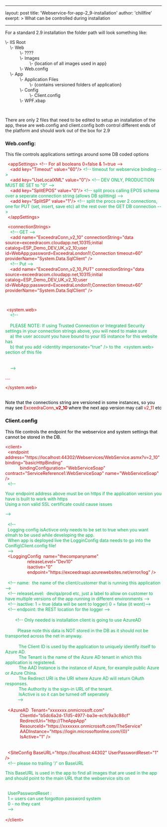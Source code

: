 
---
layout: post
title:  'Webservice-for-app-2_9-installation'
author: 'chillfire'
exerpt: >
  What can be controlled during installation 

---

  <p>For a standard 2.9 installation the folder path will look something like:</p>
<p>
\- IIS Root <br />
&nbsp;&nbsp; &nbsp;\- Web<br />
&nbsp;&nbsp; &nbsp;&nbsp;&nbsp; &nbsp;&nbsp;&nbsp; &nbsp;\- ????<br />
&nbsp;&nbsp; &nbsp;&nbsp;&nbsp; &nbsp;&nbsp;&nbsp; &nbsp;\- Images<br />
&nbsp;&nbsp; &nbsp;&nbsp;&nbsp; &nbsp;&nbsp;&nbsp; &nbsp;&nbsp;&nbsp; &nbsp;&nbsp;&nbsp; &nbsp;\- {location of all images used in app}<br />
&nbsp;&nbsp; &nbsp;&nbsp;&nbsp; &nbsp;&nbsp;&nbsp; &nbsp;\- Web.config <br />
&nbsp;&nbsp; &nbsp;\- App<br />
&nbsp;&nbsp; &nbsp;&nbsp;&nbsp; &nbsp;&nbsp;&nbsp; &nbsp;\- Application Files<br />
&nbsp;&nbsp; &nbsp;&nbsp;&nbsp; &nbsp;&nbsp;&nbsp; &nbsp;&nbsp;&nbsp; &nbsp;&nbsp;&nbsp; &nbsp;\- {contains versioned folders of application}<br />
&nbsp;&nbsp; &nbsp;&nbsp;&nbsp; &nbsp;&nbsp;&nbsp; &nbsp;\- Config<br />
&nbsp;&nbsp; &nbsp;&nbsp;&nbsp; &nbsp;&nbsp;&nbsp; &nbsp;&nbsp;&nbsp; &nbsp;&nbsp;&nbsp; &nbsp;\- Client.config<br />
&nbsp;&nbsp; &nbsp;&nbsp;&nbsp; &nbsp;&nbsp;&nbsp; &nbsp;\- WPF.xbap</p>
<p>&nbsp;</p>
<p>There are only 2 files that need to be edited to setup an installation of the app, these are web.config and client.config both control different ends of the platform and should work out of the box for 2.9</p>
<h3>Web.config:</h3>
<p>This file controls applications settings around some DB coded options</p>
<p><span style="color: #c00000;">&nbsp; &lt;appSettings&gt; &lt;!-- For all booleans 0=false &amp; 1=true --&gt;<br />
&nbsp;&nbsp;&nbsp; &lt;add key="Timeout" value="60"/&gt; <span style="color: #00b050;">&lt;!-- timeout for webservice binding --&gt;</span><br />
&nbsp;&nbsp;&nbsp; &lt;add key="UseLocalXML" value="0"/&gt;<span style="color: #00b050;"> &lt;!-- DEV ONLY, PRODUCTION MUST BE SET to "0" --&gt;</span><br />
&nbsp;&nbsp;&nbsp; &lt;add key="SplitEPOS" value="0"/&gt; <span style="color: #00b050;">&lt;!-- split procs calling EPOS schema over a seperate connection string (allows DB splitting) --&gt;</span><br />
&nbsp;&nbsp;&nbsp; &lt;add key="SplitSP" value="1"/&gt; <span style="color: #00b050;">&lt;!-- split the procs over 2 connections, one for PUT (set, insert, save etc) all the rest over the GET DB connection --&gt;</span><br />
&nbsp; &lt;/appSettings&gt;</span></p>
<p><span style="color: #c00000;">&nbsp; &lt;connectionStrings&gt;<br />
<span style="color: #00b050;">&nbsp;&nbsp;&nbsp; &lt;!-- GET --&gt;</span><br />
&nbsp;&nbsp;&nbsp; &lt;add name="ExceedraConn_v2_10" connectionString="data source=exceedracom.cloudapp.net,10315;initial catalog=ESP_Demo_DEV_UK_v2_10;user id=WebApp;password=ExceedraLondon1!;Connection timeout=60" providerName="System.Data.SqlClient" /&gt;<br />
&nbsp;<span style="color: #00b050;">&nbsp;&nbsp; &lt;!-- Put --&gt;</span><br />
&nbsp;&nbsp;&nbsp; &lt;add name="ExceedraConn_v2_10_PUT" connectionString="data source=exceedracom.cloudapp.net,10315;initial catalog=ESP_Demo_DEV_UK_v2_10;user id=WebApp;password=ExceedraLondon1!;Connection timeout=60" providerName="System.Data.SqlClient" /&gt;<br />
</span></p>
<p><span style="color: #c00000;">&nbsp;</span></p>
<p><span style="color: #c00000;">&nbsp;&lt;system.web&gt;<br />
&nbsp;<span style="color: #00b050;">&nbsp;&nbsp; &lt;!-- <br />
&nbsp;&nbsp; &nbsp;<br />
&nbsp;&nbsp;&nbsp; PLEASE NOTE: If using Trusted Connection or Integrated Security settings in your connection strings above, you will need to make sure<br />
&nbsp;&nbsp;&nbsp; a) the user account you have bound to your IIS instance for this website has <br />
&nbsp;&nbsp;&nbsp; b) that you add &lt;identity impersonate="true" /&gt; to the&nbsp; &lt;system.web&gt; section of this file<br />
&nbsp;&nbsp; &nbsp;<br />
&nbsp;&nbsp;&nbsp;&nbsp;&nbsp;&nbsp; &nbsp;<br />
&nbsp;&nbsp;&nbsp; --&gt;</span></span></p>
<p><span style="color: #c00000;">....</span></p>
<p><span style="color: #c00000;">&lt;/system.web&gt;</span></p>
<p><span style="color: #c00000;"><br />
<span style="color: #000000;">Note that the connections string are versioned in some instances, so you may see&nbsp;<span style="color: #c00000;">ExceedraConn_<strong>v2_10&nbsp;<span style="color: #000000;"></span></strong><span style="color: #000000;">where t</span></span>he next app version may call</span> v2_11 <span style="color: #000000;">etc</span><br />
</span></p>
<h3><span style="color: #000000;">Client.config</span></h3>
<p><span style="color: #000000;">This file controls the endpoint for the webservice and system settings that cannot be stored in the DB.</span></p>
<p><span style="color: #c00000;">&lt;client&gt;<br />
&nbsp; &lt;endpoint address="https://localhost:44302/Webservices/WebService.asmx?v=2_10" binding="basicHttpBinding"<br />
&nbsp;&nbsp;&nbsp;&nbsp;&nbsp;&nbsp;&nbsp;&nbsp;&nbsp;&nbsp;&nbsp; bindingConfiguration="WebServiceSoap" contract="ServiceReference1.WebServiceSoap" name="WebServiceSoap" /&gt;<br />
<span style="color: #00b050;">&nbsp; &lt;!-- </span></span></p>
<p><span style="color: #00b050;">Your endpoint address above must be on https if the application version you have is built to work w<span style="color: #00b050;">ith </span>https </span><br />
<span style="color: #00b050;">Using a non valid SSL certificate could cause issues</span></p>
<p><span style="color: #000000;"><span style="color: #00b050;">--&gt;<br />
</span><br />
&nbsp;<span style="color: #00b050;"> &lt;!-- <br />
&nbsp; Logging config isActivce only needs to be set to true when you want elmah to be used while developing the app.<br />
&nbsp; When app is deployed live the LogginConfig data needs to go into the Conlfig\Client.config file!<br />
&nbsp; --&gt;</span><br />
<span style="color: #c00000;">&nbsp; &lt;LoggingConfig&nbsp; name="thecompanyname" <br />
&nbsp;&nbsp;&nbsp;&nbsp;&nbsp;&nbsp;&nbsp;&nbsp;&nbsp;&nbsp;&nbsp;&nbsp;&nbsp;&nbsp;&nbsp;&nbsp;&nbsp; releaseLevel="Dev10" <br />
&nbsp;&nbsp;&nbsp;&nbsp;&nbsp;&nbsp;&nbsp;&nbsp;&nbsp;&nbsp;&nbsp;&nbsp;&nbsp;&nbsp;&nbsp;&nbsp;&nbsp; isactive="0" <br />
&nbsp;&nbsp;&nbsp;&nbsp;&nbsp;&nbsp;&nbsp;&nbsp;&nbsp;&nbsp;&nbsp;&nbsp;&nbsp;&nbsp;&nbsp;&nbsp;&nbsp; endpoint="https://exceedraapi.azurewebsites.net/error/log" /&gt;</span><br />
&nbsp;<br />
<span style="color: #00b050;">&nbsp; &lt;!-- name:&nbsp; the name of the client/customer that is running this application --&gt;<br />
&nbsp; &lt;!-- releaseLevel:&nbsp; dev/qa/prod etc, just a label to allow on customer to have multiple versions of the app running in different environments --&gt;<br />
&nbsp; &lt;!-- isactive: 1 = true (data will be sent to logger) 0 = false (it wont)--&gt;<br />
&nbsp; &lt;!-- endpoint: the REST location for the logger --&gt;<br />
</span><br />
&nbsp;&nbsp;&nbsp;&nbsp;&nbsp;&nbsp;&nbsp;<span style="color: #00b050;"> &lt;!-- Only needed is installation client is going to use AzureAD <br />
&nbsp; <br />
&nbsp;&nbsp;&nbsp;&nbsp;&nbsp;&nbsp;&nbsp;&nbsp;&nbsp; Please note this data is NOT stored in the DB as it should not be transported across the net in anyway.<br />
&nbsp; &nbsp;<br />
&nbsp;&nbsp;&nbsp;&nbsp;&nbsp;&nbsp;&nbsp;&nbsp;&nbsp;&nbsp; The Client ID is used by the application to uniquely identify itself to Azure AD.<br />
&nbsp;&nbsp;&nbsp;&nbsp;&nbsp;&nbsp;&nbsp;&nbsp;&nbsp;&nbsp; The Tenant is the name of the Azure AD tenant in which this application is registered.<br />
&nbsp;&nbsp;&nbsp;&nbsp;&nbsp;&nbsp;&nbsp;&nbsp;&nbsp;&nbsp; The AAD Instance is the instance of Azure, for example public Azure or Azure China.<br />
&nbsp;&nbsp;&nbsp;&nbsp;&nbsp;&nbsp;&nbsp;&nbsp;&nbsp;&nbsp; The Redirect URI is the URI where Azure AD will return OAuth responses.<br />
&nbsp;&nbsp;&nbsp;&nbsp;&nbsp;&nbsp;&nbsp;&nbsp;&nbsp;&nbsp; The Authority is the sign-in URL of the tenant.<br />
&nbsp;&nbsp;&nbsp;&nbsp;&nbsp;&nbsp;&nbsp;&nbsp;&nbsp;&nbsp; IsActive is so it can be turned off seperately<br />
&nbsp;&nbsp;&nbsp;&nbsp;&nbsp;&nbsp;&nbsp;&nbsp;&nbsp; --&gt;</span><br />
&nbsp;&nbsp; <br />
<span style="color: #c00000;">&nbsp; &lt;AzureAD&nbsp; Tenant="xxxxxxx.onmicrosoft.com" &nbsp;<br />
&nbsp;&nbsp;&nbsp;&nbsp;&nbsp;&nbsp;&nbsp;&nbsp;&nbsp;&nbsp;&nbsp; ClientId="b5dc6a2d-17d5-4977-ba3e-ecfc9a3c88cf"<br />
&nbsp;&nbsp;&nbsp;&nbsp;&nbsp;&nbsp;&nbsp;&nbsp;&nbsp;&nbsp;&nbsp; RedirectUri="http://TheAppApp" &nbsp;<br />
&nbsp;&nbsp;&nbsp;&nbsp;&nbsp;&nbsp;&nbsp;&nbsp;&nbsp;&nbsp;&nbsp; ResourceId="https://xxxxxxx.onmicrosoft.com/TheService"<br />
&nbsp;&nbsp;&nbsp;&nbsp;&nbsp;&nbsp;&nbsp;&nbsp;&nbsp;&nbsp;&nbsp; AADInstance="https://login.microsoftonline.com/{0}"<br />
&nbsp;&nbsp;&nbsp;&nbsp;&nbsp;&nbsp;&nbsp;&nbsp;&nbsp;&nbsp;&nbsp; IsActive="1" /&gt;</span><br />
<br />
<br />
<span style="color: #c00000;">&nbsp; &lt;SiteConfig BaseURL="https://localhost:44302" UserPasswordReset="1" /&gt;</span><br />
<span style="color: #00b050;">&nbsp; &lt;!-- please no trailing '/' on BaseURL </span></span></p>
<p><span style="color: #00b050;">This BaseURL is used in the app to find all images that are used in the app and should point to the main URL that the webservice sits on </span></p>
<p><span style="color: #000000;"><span style="color: #00b050;"> <br />
&nbsp; UserPasswordReset :<br />
&nbsp; 1 = users can use forgotton password system<br />
&nbsp; 0 - no they cant<br />
&nbsp; --&gt;</span><br />
&nbsp; <br />
<span style="color: #c00000;">&lt;/client&gt; </span><br />
</span></p>